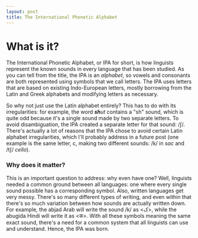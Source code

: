 ```yaml
---
layout: post
title: The International Phonetic Alphabet
---
```


# What is it?

The International Phonetic Alphabet, or IPA for short, is how linguists represent the known sounds in every language that has been studied. As you can tell from the title, the IPA is an _alphabet_, so vowels and consonants are both represented using symbols that we call letters. The IPA uses letters that are based on existing Indo-European letters, mostly borrowing from the Latin and Greek alphabets and modifying letters as necessary.

So why not just use the Latin alphabet entirely? This has to do with its irregularities: for example, the word _**sh**ut_ contains a "sh" sound, which is quite odd because it's a single sound made by two separate letters. To avoid disambiguation, the IPA created a separate letter for that sound: /ʃ/. There's actually a lot of reasons that the IPA chose to avoid certain Latin alphabet irregularities, which I'll probably address in a future post (one example is the same letter, c, making two different sounds: /k/ in _sac_ and /tʃ/ _cello_).

### Why does it matter?

This is an important question to address: why even have one? Well, linguists needed a common ground between all languages: one where every single sound possible has a corresponding symbol. Also, written languages get very messy. There's so many different types of writing, and even within that there's so much variation between how sounds are actually written down. For example, the abjad Arab will write the sound /k/ as <ک>, while the abugida Hindi will write it as <क>. With all these symbols meaning the same exact sound, there's a need for a common system that all linguists can use and understand. Hence, the IPA was born.
